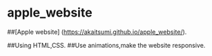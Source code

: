 # apple_website

 ##[Apple website] (https://akaitsumi.github.io/apple_website/). 
 
 ##Using HTML,CSS.
 ##Use animations,make the website responsive.
